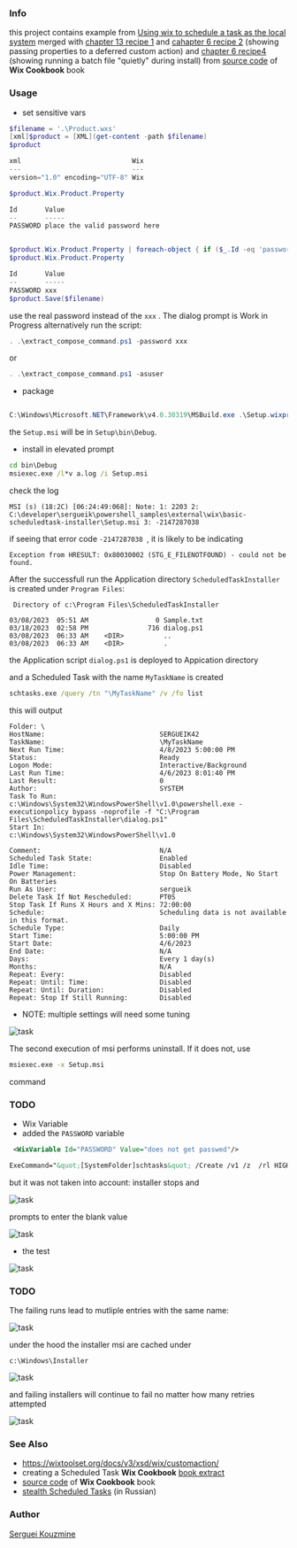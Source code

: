 ### Info

this project contains
example from [Using wix to schedule a task as the local system](https://kamivaniea.com/?p=632)
merged with [chapter 13 recipe 1](https://resources.oreilly.com/examples/9781784393212/-/tree/master/chapter_13/code/recipe_1/scheduledtaskinstaller/ScheduledTaskInstaller) and [cahapter 6 recipe 2](https://resources.oreilly.com/examples/9781784393212/-/tree/master/chapter_6/code/recipe_2/passingpropertyinstaller/PassingPropertyInstaller) (showing passing properties to a deferred custom action) and [chapter 6 recipe4](https://resources.oreilly.com/examples/9781784393212/-/tree/master/chapter_6/code/recipe_4/quietcustomactioninstaller/QuietCustomActionInstaller) (showing running a batch file "quietly" during install)
from [source code](https://resources.oreilly.com/examples/9781784393212) of __Wix Cookbook__ book

### Usage

* set sensitive vars

```powershell
$filename = '.\Product.wxs'
[xml]$product = [XML](get-content -path $filename)
$product

xml                            Wix
---                            ---
version="1.0" encoding="UTF-8" Wix

$product.Wix.Product.Property

Id       Value
--       -----
PASSWORD place the valid password here


$product.Wix.Product.Property | foreach-object { if ($_.Id -eq 'password') { $_.Value = 'xxx' }
$product.Wix.Product.Property

Id       Value
--       -----
PASSWORD xxx
$product.Save($filename)
```
use the real password instead of the `xxx` . The dialog prompt is Work in Progress
alternatively run the script:

```powershell
. .\extract_compose_command.ps1 -password xxx
```
or
```powershell
. .\extract_compose_command.ps1 -asuser
```

* package
```powershell

C:\Windows\Microsoft.NET\Framework\v4.0.30319\MSBuild.exe .\Setup.wixproj
```
the `Setup.msi` will be in `Setup\bin\Debug`.
* install
in elevated prompt

```cmd
cd bin\Debug
msiexec.exe /l*v a.log /i Setup.msi
```

check the log
```text
MSI (s) (18:2C) [06:24:49:068]: Note: 1: 2203 2: C:\developer\sergueik\powershell_samples\external\wix\basic-scheduledtask-installer\Setup.msi 3: -2147287038 
```

if seeing that error code `-2147287038 `, it is likely to be indicating
```text
Exception from HRESULT: 0x80030002 (STG_E_FILENOTFOUND) - could not be found.
```

After the successfull run  the Application directory `ScheduledTaskInstaller` is created under `Program Files`:

```text
 Directory of c:\Program Files\ScheduledTaskInstaller

03/08/2023  05:51 AM                 0 Sample.txt
03/18/2023  02:58 PM               716 dialog.ps1
03/08/2023  06:33 AM    <DIR>          ..
03/08/2023  06:33 AM    <DIR>          .
```
the Application script `dialog.ps1` is deployed to Appication directory

and a Scheduled Task with the name `MyTaskName` is created

```cmd
schtasks.exe /query /tn "\MyTaskName" /v /fo list
```
this will output
```text
Folder: \
HostName:                             SERGUEIK42
TaskName:                             \MyTaskName
Next Run Time:                        4/8/2023 5:00:00 PM
Status:                               Ready
Logon Mode:                           Interactive/Background
Last Run Time:                        4/6/2023 8:01:40 PM
Last Result:                          0
Author:                               SYSTEM
Task To Run:                          c:\Windows\System32\WindowsPowerShell\v1.0\powershell.exe -executionpolicy bypass -noprofile -f "C:\Program Files\ScheduledTaskInstaller\dialog.ps1"
Start In:                             c:\Windows\System32\WindowsPowerShell\v1.0

Comment:                              N/A
Scheduled Task State:                 Enabled
Idle Time:                            Disabled
Power Management:                     Stop On Battery Mode, No Start On Batteries
Run As User:                          sergueik
Delete Task If Not Rescheduled:       PT0S
Stop Task If Runs X Hours and X Mins: 72:00:00
Schedule:                             Scheduling data is not available in this format.
Schedule Type:                        Daily
Start Time:                           5:00:00 PM
Start Date:                           4/6/2023
End Date:                             N/A
Days:                                 Every 1 day(s)
Months:                               N/A
Repeat: Every:                        Disabled
Repeat: Until: Time:                  Disabled
Repeat: Until: Duration:              Disabled
Repeat: Stop If Still Running:        Disabled
```

* NOTE: multiple settings will need some tuning

![task](https://github.com/sergueik/powershell_samples/blob/master/external/wix/basic-scheduledtask-installer/screenshots/capture_added_task.png)

The second execution of msi performs uninstall. If it does not, use
```cmd
msiexec.exe -x Setup.msi
```
command
### TODO

* Wix Variable
* added the `PASSWORD` variable
```xml
 <WixVariable Id="PASSWORD" Value="does not get passwed"/>
```
```XML
ExeCommand="&quot;[SystemFolder]schtasks&quot; /Create /v1 /z  /rl HIGHEST /TN MyTaskName /SC DAILY /ST 17:00 /RU &quot;sergueik&quot; /RP  &quot;[PASSWORD]&quot; /TR &quot;c:\Windows\System32\WindowsPowerShell\v1.0\powershell.exe -executionpolicy bypass -noprofile -f 'c:\temp\dialog.ps1'&quot;" 
```
but it was not taken into account: installer stops and 

![task](https://github.com/sergueik/powershell_samples/blob/master/external/wix/basic-scheduledtask-installer/screenshots/capture-installer-progress.png)

prompts to enter the blank value

![task](https://github.com/sergueik/powershell_samples/blob/master/external/wix/basic-scheduledtask-installer/screenshots/capture-blank-password.png)

* the test

![task](https://github.com/sergueik/powershell_samples/blob/master/external/wix/basic-scheduledtask-installer/screenshots/capture-test.png)

### TODO

The failing runs lead to mutliple entries with the same name:

![task](https://github.com/sergueik/powershell_samples/blob/master/external/wix/basic-scheduledtask-installer/screenshots/capture-installer-defect.png)

under the hood the installer msi are cached under

```text
c:\Windows\Installer
```
![task](https://github.com/sergueik/powershell_samples/blob/master/external/wix/basic-scheduledtask-installer/screenshots/capture-installer-defect2.png)

and failing installers will continue to fail no matter how many retries attempted

![task](https://github.com/sergueik/powershell_samples/blob/master/external/wix/basic-scheduledtask-installer/screenshots/capture-installer-defect3.png)

### See Also

  * https://wixtoolset.org/docs/v3/xsd/wix/customaction/
  * creating a Scheduled Task __Wix Cookbook__ [book extract](https://subscription.packtpub.com/book/web-development/9781784393212/13/ch13lvl1sec82/creating-a-scheduled-task)
  * [source code](https://resources.oreilly.com/examples/9781784393212) of __Wix Cookbook__ book
  * [stealth Scheduled Tasks](https://habr.com/ru/company/rvision/blog/723050/) (in Russian)

### Author
[Serguei Kouzmine](kouzmine_serguei@yahoo.com)
